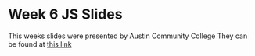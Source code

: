 # Week 6 JS Slides

This weeks slides were presented by Austin Community College
They can be found at [this link](https://docs.google.com/presentation/d/1CG6qRVUVvWsf_fiQjKtohxZBwmpU3Ng8kIM8ej54sS4/edit#slide=id.p)

